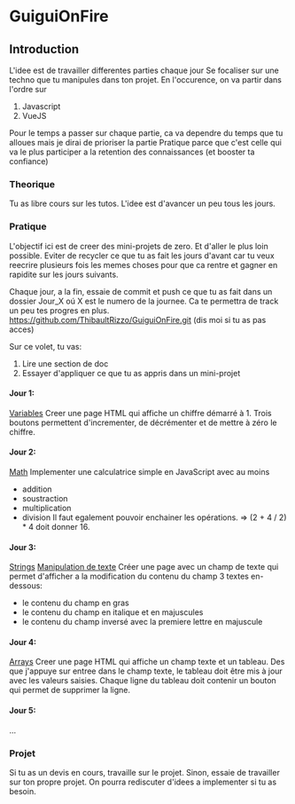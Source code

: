 # GuiguiOnFire

## Introduction
L'idee est de travailler differentes parties chaque jour
Se focaliser sur une techno que tu manipules dans ton projet.
En l'occurence, on va partir dans l'ordre sur 
1. Javascript
2. VueJS

Pour le temps a passer sur chaque partie, ca va dependre du temps que tu alloues mais je dirai de prioriser la partie Pratique parce que c'est celle qui va le plus participer a la retention des connaissances (et booster ta confiance)

### Theorique
Tu as libre cours sur les tutos. L'idee est d'avancer un peu tous les jours.
### Pratique
L'objectif ici est de creer des mini-projets de zero. Et d'aller le plus loin possible. Eviter de recycler ce que tu as fait les jours d'avant car tu veux reecrire plusieurs fois les memes choses pour que ca rentre et gagner en rapidite sur les jours suivants.

Chaque jour, a la fin, essaie de commit et push ce que tu as fait dans un dossier Jour_X oú X est le numero de la journee. Ca te permettra de track un peu tes progres en plus.
https://github.com/ThibaultRizzo/GuiguiOnFire.git (dis moi si tu as pas acces)

Sur ce volet, tu vas:
1. Lire une section de doc
2. Essayer d'appliquer ce que tu as appris dans un mini-projet

#### Jour 1:
[Variables](https://developer.mozilla.org/en-US/docs/Learn/JavaScript/First_steps/Variables#tools_you_need) 
Creer une page HTML qui affiche un chiffre démarré à 1.
Trois boutons permettent d'incrementer, de décrémenter et de mettre à zéro le chiffre.

#### Jour 2:
[Math](https://developer.mozilla.org/en-US/docs/Learn/JavaScript/First_steps/Math)
Implementer une calculatrice simple en JavaScript avec au moins
- addition
- soustraction
- multiplication
- division
Il faut egalement pouvoir enchainer les opérations. => (2 + 4 / 2) * 4 doit donner 16.

#### Jour 3:
[Strings](https://developer.mozilla.org/en-US/docs/Learn/JavaScript/First_steps/Strings)
[Manipulation de texte](https://developer.mozilla.org/en-US/docs/Learn/JavaScript/First_steps/Useful_string_methods)
Créer une page avec un champ de texte qui permet d'afficher a la modification du contenu du champ 3 textes en-dessous:
- le contenu du champ en gras
- le contenu du champ en italique et en majuscules
- le contenu du champ inversé avec la premiere lettre en majuscule


#### Jour 4:
[Arrays](https://developer.mozilla.org/en-US/docs/Learn/JavaScript/First_steps/Arrays)
Creer une page HTML qui affiche un champ texte et un tableau.
Des que j'appuye sur entree dans le champ texte, le tableau doit être mis à jour avec les valeurs saisies.
Chaque ligne du tableau doit contenir un bouton qui permet de supprimer la ligne.

#### Jour 5:
...


### Projet
Si tu as un devis en cours, travaille sur le projet. Sinon, essaie de travailler sur ton propre projet.
On pourra rediscuter d'idees a implementer si tu as besoin. 